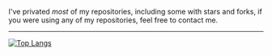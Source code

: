  I've privated *most* of my repositories, including some with stars and forks, if you were using any of my repositories, feel free to contact me. 

---

[![Top Langs](https://github-readme-stats.vercel.app/api/top-langs/?username=v-maxson&theme=dark&layout=compact)](https://github.com/anuraghazra/github-readme-stats)
